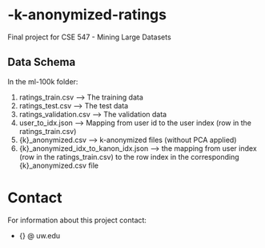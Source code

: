 # -k-anonymized-ratings
Final project for CSE 547 - Mining Large Datasets


## Data Schema

In the ml-100k folder:

1. ratings_train.csv --> The training data 
2. ratings_test.csv --> The test data 
3. ratings_validation.csv --> The validation data
4. user_to_idx.json --> Mapping from user id to the user index (row in the ratings_train.csv)
5. {k}_anonymized.csv --> k-anonymized files (without PCA applied)
6. {k}_anonymized_idx_to_kanon_idx.json --> the mapping from user index (row in the ratings_train.csv) to the row index in the corresponding {k}_anonymized.csv file

# Contact
For information about this project contact:

- {} @ uw.edu